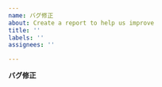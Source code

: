 ```yaml
---
name: バグ修正
about: Create a report to help us improve
title: ''
labels: ''
assignees: ''

---
```



**バグ修正**
